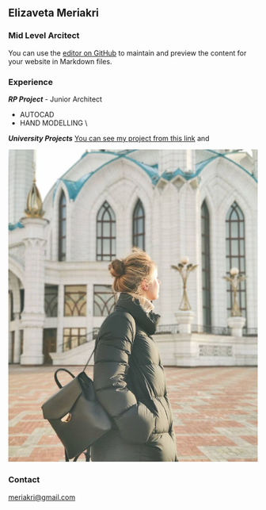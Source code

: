 ## Elizaveta Meriakri
### Mid Level Arcitect

You can use the [editor on GitHub](https://github.com/coder1903/portfolio/edit/gh-pages/index.md) to maintain and preview the content for your website in Markdown files.

### **Experience**
_**RP Project**_ - Junior Architect
- AUTOCAD
- HAND MODELLING \\


_**University Projects**_
[You can see my project from this link](/project.pdf) and 


![Image](/photo.jpg)

### Contact
meriakri@gmail.com
